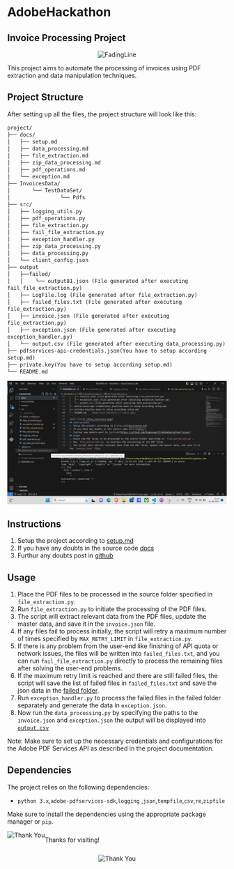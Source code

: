 # AdobeHackathon
## Invoice Processing Project

<p align="center">
  <img src="https://user-images.githubusercontent.com/74038190/212284100-561aa473-3905-4a80-b561-0d28506553ee.gif" alt="FadingLine">
</p>

This project aims to automate the processing of invoices using PDF extraction and data manipulation techniques.

## Project Structure

After setting up all the files, the project structure will look like this:

```
project/
├── docs/
│   ├── setup.md
│   ├── data_processing.md
│   ├── file_extraction.md
│   ├── zip_data_processing.md
│   ├── pdf_operations.md
│   └── exception.md
├── InvoicesData/
│       └── TestDataSet/
│                └── Pdfs
├── src/
│   ├── logging_utils.py
│   ├── pdf_operations.py
│   ├── file_extraction.py
│   ├── fail_file_extraction.py
│   ├── exception_handler.py
│   ├── zip_data_processing.py
│   ├── data_processing.py
│   └── client_config.json
├── output
│   ├──failed/
│   │    └── output81.json (File generated after executing fail_file_extraction.py)
│   ├── LogFile.log (File generated after file_extraction.py)
│   ├── failed_files.txt (File generated after executing file_extraction.py)
│   ├── invoice.json (File generated after executing file_extraction.py)
│   ├── exception.json (File generated after executing exception_handler.py)
│   └── output.csv (File generated after executing data_processing.py)
├── pdfservices-api-credentials.json(You have to setup according setup.md)
├── private.key(You have to setup according setup.md)
└── README.md
```
![Alt Text](./file_structure.png)
## Instructions
1. Setup the project according to [setup.md](docs/setup.md)
2. If you have any doubts in the source code [docs](docs/)
3. Furthur any doubts post in [github](https://github.com/Raghuveer22/AdobeHackathon/issues)
## Usage
1. Place the PDF files to be processed in the source folder specified in `file_extraction.py`.
2. Run `file_extraction.py` to initiate the processing of the PDF files.
3. The script will extract relevant data from the PDF files, update the master data, and save it in the `invoice.json` file.
4. If any files fail to process initially, the script will retry a maximum number of times specified by `MAX_RETRY_LIMIT` in `file_extraction.py`.
5. If there is any problem from the user-end like finishing of API quota or network issues, the files will be written into `failed_files.txt`, and you can run `fail_file_extraction.py` directly to process the remaining files after solving the user-end problems.
6. If the maximum retry limit is reached and there are still failed files, the script will save the list of failed files in `failed_files.txt` and save the json data in the [failed folder](output/failed/).
7. Run `exception_handler.py` to process the failed files in the failed folder separately and generate the data in `exception.json`.
8. Now run the `data_processing.py` by specifying the paths to the `invoice.json` and   `exception.json` the output will be displayed into [`output.csv`](./output.csv)

Note: Make sure to set up the necessary credentials and configurations for the Adobe PDF Services API as described in the project documentation.

## Dependencies

The project relies on the following dependencies:

- `python 3.x`,`adobe-pdfservices-sdk`,`logging` ,`json`,`tempfile`,`csv`,`re`,`zipfile`

Make sure to install the dependencies using the appropriate package manager or `pip`.
<div style="display: flex; align-items: center;">
  <img src="https://user-images.githubusercontent.com/74038190/216122041-518ac897-8d92-4c6b-9b3f-ca01dcaf38ee.png" alt="Thank You" height="40">
  <span>Thanks for visiting!</span>
</div>

<p align="center">
  <img src="https://user-images.githubusercontent.com/74038190/212741999-016fddbd-617a-4448-8042-0ecf907aea25.gif" alt="Thank You" height="300">
</p>
